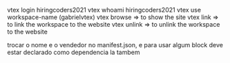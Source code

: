 vtex login hiringcoders2021
vtex whoami hiringcoders2021
vtex use workspace-name (gabrielvtex)
vtex browse => to show the site
vtex link => to link the workspace to the website
vtex unlink => to unlink the workspace to the website

trocar o nome e o vendedor no manifest.json, e para usar algum block deve estar declarado como dependencia la tambem